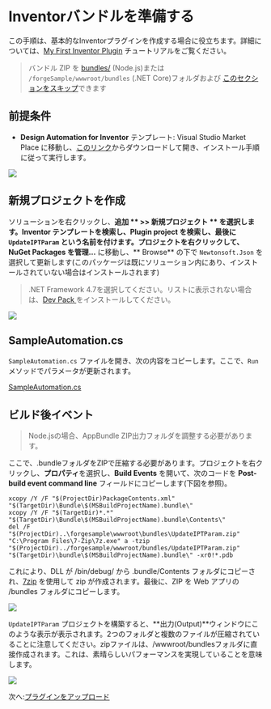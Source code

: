 # Inventorバンドルを準備する

この手順は、基本的なInventorプラグインを作成する場合に役立ちます。詳細については、[My First Inventor Plugin](https://knowledge.autodesk.com/support/inventor-products/learn-explore/caas/simplecontent/content/my-first-inventor-plug-overview.html) チュートリアルをご覧ください。

> バンドル ZIP  を [bundles/](https://github.com/Autodesk-Forge/learn.forge.designautomation/raw/master/forgesample/wwwroot/bundles/UpdateIPTParam.zip) (Node.js)または `/forgeSample/wwwroot/bundles` (.NET Core)フォルダおよび [このセクションをスキップ](designautomation/appbundle/common.md)できます

## 前提条件

- **Design Automation for Inventor** テンプレート: Visual Studio Market Place に移動し、[このリンク](https://marketplace.visualstudio.com/items?itemName=Autodesk.DesignAutomation)からダウンロードして開き、インストール手順に従って実行します。

![](_media/designautomation/inventor/da4inventor_template.png)

## 新規プロジェクトを作成

ソリューションを右クリックし、**追加 ** >> **新規プロジェクト ** を選択します。**Inventor** テンプレートを検索し、**Plugin project** を検索し、最後に `UpdateIPTParam` という名前を付けます。プロジェクトを右クリックして、** NuGet Packages を管理...** に移動し、** Browse** の下で `Newtonsoft.Json` を選択して更新します(このパッケージは既にソリューション内にあり、インストールされていない場合はインストールされます)

> .NET Framework 4.7を選択してください。リストに表示されない場合は、[Dev Pack ](https://dotnet.microsoft.com/download/dotnet-framework/net47) をインストールしてください。

![](_media/designautomation/inventor/new_project.gif)

## SampleAutomation.cs

`SampleAutomation.cs` ファイルを開き、次の内容をコピーします。ここで、`Run` メソッドでパラメータが更新されます。

[SampleAutomation.cs](_snippets/modifymodels/engines/inventor/SampleAutomation.cs ':include :type=code csharp')

## ビルド後イベント

> Node.jsの場合、AppBundle ZIP出力フォルダを調整する必要があります。

ここで、.bundleフォルダをZIPで圧縮する必要があります。プロジェクトを右クリックし、**プロパティ**を選択し、**Build Events** を開いて、次のコードを **Post-build event command line** フィールドにコピーします(下図を参照)。

```
xcopy /Y /F "$(ProjectDir)PackageContents.xml" "$(TargetDir)\Bundle\$(MSBuildProjectName).bundle\"
xcopy /Y /F "$(TargetDir)*.*" "$(TargetDir)\Bundle\$(MSBuildProjectName).bundle\Contents\"
del /F "$(ProjectDir)..\forgesample\wwwroot\bundles\UpdateIPTParam.zip"
"C:\Program Files\7-Zip\7z.exe" a -tzip "$(ProjectDir)../forgesample/wwwroot/bundles/UpdateIPTParam.zip" "$(TargetDir)\bundle\$(MSBuildProjectName).bundle\" -xr0!*.pdb
```

これにより、DLL が /bin/debug/ から .bundle/Contents フォルダにコピーされ、[7zip](https://www.7-zip.org/) を使用して zip が作成されます。最後に、ZIP を Web アプリの /bundles フォルダにコピーします。

![](_media/designautomation/inventor/post_build.png)

`UpdateIPTParam` プロジェクトを構築すると、**出力(Output)**ウィンドウにこのような表示が表示されます。2つのフォルダと複数のファイルが圧縮されていることに注意してください。zipファイルは、/wwwroot/bundlesフォルダに直接作成されます。これは、素晴らしいパフォーマンスを実現していることを意味します。

![](_media/designautomation/inventor/build_output.png)

次へ:[プラグインをアップロード](designautomation/appbundle/common)